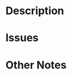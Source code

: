 # Description
<!-- Provide a brief description of this PR -->

# Issues
<!-- If this is related to or closes an issue/other PR, please note them here -->

# Other Notes
<!-- Note any breaking changes, WIP changes, requests for input, etc. here -->